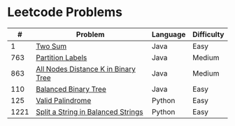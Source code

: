 # Leetcode Problems

| #    | Problem                                                                                                   | Language | Difficulty |
| ---- | --------------------------------------------------------------------------------------------------------- | -------- | ---------- |
| 1    | [Two Sum](https://leetcode.com/problems/two-sum/)                                                         | Java     | Easy       |
| 763  | [Partition Labels](https://leetcode.com/problems/partition-labels/)                                       | Java     | Medium     |
| 863  | [All Nodes Distance K in Binary Tree](https://leetcode.com/problems/all-nodes-distance-k-in-binary-tree/) | Java     | Medium     |
| 110  | [Balanced Binary Tree](https://leetcode.com/problems/balanced-binary-tree/)                               | Java     | Easy       |
| 125  | [Valid Palindrome](https://leetcode.com/problems/valid-palindrome/)                                       | Python   | Easy       |
| 1221 | [Split a String in Balanced Strings](https://leetcode.com/problems/split-a-string-in-balanced-strings/)   | Python   | Easy       |
